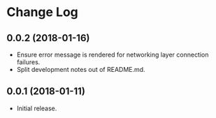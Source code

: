# Change Log


## 0.0.2 (2018-01-16)

- Ensure error message is rendered for networking layer connection failures.
- Split development notes out of README.md.


## 0.0.1 (2018-01-11)

- Initial release.
